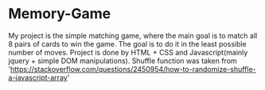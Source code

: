 # Memory-Game
My project is the simple matching game, where the main goal is to match all 8 pairs of cards to win the game. The goal is to do it in the least possible number of moves.
Project is done by HTML + CSS and Javascript(mainly jquery + simple DOM manipulations). Shuffle function was taken from 'https://stackoverflow.com/questions/2450954/how-to-randomize-shuffle-a-javascript-array'

